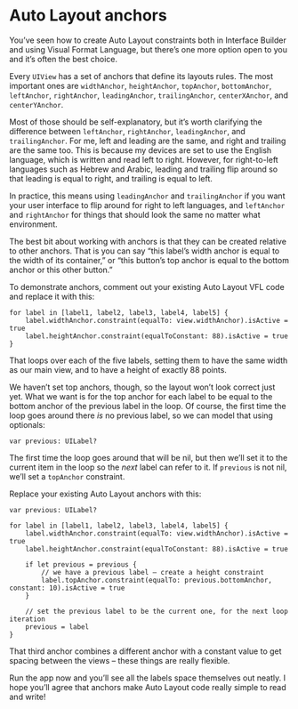 # Auto Layout anchors

You’ve seen how to create Auto Layout constraints both in Interface Builder and using Visual Format Language, but there’s one more option open to you and it’s often the best choice. 

Every `UIView` has a set of anchors that define its layouts rules. The most important ones are `widthAnchor`, `heightAnchor`, `topAnchor`, `bottomAnchor`, `leftAnchor`, `rightAnchor`, `leadingAnchor`, `trailingAnchor`, `centerXAnchor`, and `centerYAnchor`.

Most of those should be self-explanatory, but it’s worth clarifying the difference between `leftAnchor`, `rightAnchor`, `leadingAnchor`, and `trailingAnchor`. For me, left and leading are the same, and right and trailing are the same too. This is because my devices are set to use the English language, which is written and read left to right. However, for right-to-left languages such as Hebrew and Arabic, leading and trailing flip around so that leading is equal to right, and trailing is equal to left.

In practice, this means using `leadingAnchor` and `trailingAnchor` if you want your user interface to flip around for right to left languages, and `leftAnchor` and `rightAnchor` for things that should look the same no matter what environment.

The best bit about working with anchors is that they can be created relative to other anchors. That is you can say “this label’s width anchor is equal to the width of its container,” or “this button’s top anchor is equal to the bottom anchor or this other button.”

To demonstrate anchors, comment out your existing Auto Layout VFL code and replace it with this:

    for label in [label1, label2, label3, label4, label5] {
        label.widthAnchor.constraint(equalTo: view.widthAnchor).isActive = true
        label.heightAnchor.constraint(equalToConstant: 88).isActive = true
    }

That loops over each of the five labels, setting them to have the same width as our main view, and to have a height of exactly 88 points.

We haven’t set top anchors, though, so the layout won’t look correct just yet. What we want is for the top anchor for each label to be equal to the bottom anchor of the previous label in the loop. Of course, the first time the loop goes around there *is* no previous label, so we can model that using optionals:

    var previous: UILabel?

The first time the loop goes around that will be nil, but then we’ll set it to the current item in the loop so the *next* label can refer to it. If `previous` is not nil, we’ll set a `topAnchor` constraint.

Replace your existing Auto Layout anchors with this:

    var previous: UILabel?

    for label in [label1, label2, label3, label4, label5] {
        label.widthAnchor.constraint(equalTo: view.widthAnchor).isActive = true
        label.heightAnchor.constraint(equalToConstant: 88).isActive = true

        if let previous = previous {
            // we have a previous label – create a height constraint
            label.topAnchor.constraint(equalTo: previous.bottomAnchor, constant: 10).isActive = true
        }

        // set the previous label to be the current one, for the next loop iteration
        previous = label
    }

That third anchor combines a different anchor with a constant value to get spacing between the views – these things are really flexible.

Run the app now and you’ll see all the labels space themselves out neatly. I hope you’ll agree that anchors make Auto Layout code really simple to read and write!
